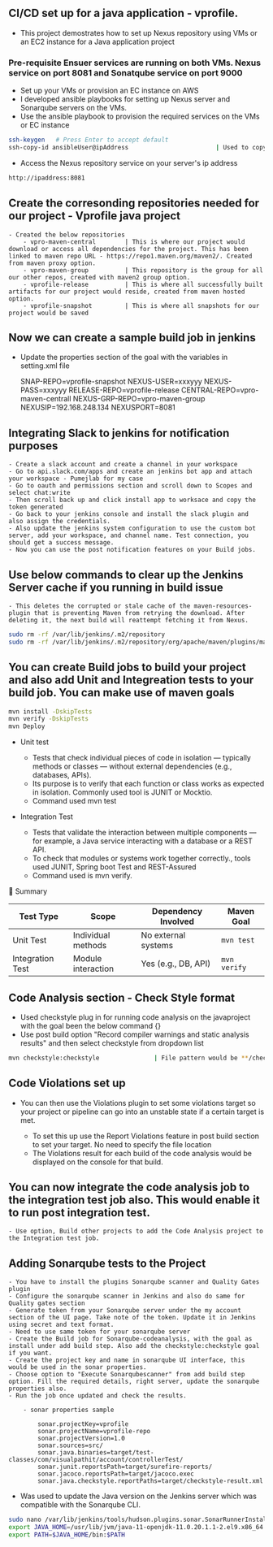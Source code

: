 ## CI/CD set up for a java application - vprofile.

- This project demostrates how to set up Nexus repository using VMs or an EC2 instance for a Java application project

### Pre-requisite Ensuer services are running on both VMs. Nexus service on port 8081 and Sonatqube service on port 9000

- Set up your VMs or provision an EC instance on AWS 
- I developed ansible playbooks for setting up Nexus server and Sonarqube servers on the VMs. 
- Use the ansible playbook to provision the required services on the VMs or EC instance 

```bash 
ssh-keygen   # Press Enter to accept default
ssh-copy-id ansibleUser@ipAddress                        | Used to copy your key to remote device or server for ansible user pumej
```
- Access the Nexus repository service on your server's ip address 

```bash
http://ipaddress:8081
```

## Create the corresonding repositories needed for our project - Vprofile java project

    - Created the below repositories 
        - vpro-maven-central        | This is where our project would download or access all dependencies for the project. This has been linked to maven repo URL - https://repo1.maven.org/maven2/. Created from maven proxy option. 
        - vpro-maven-group          | This repository is the group for all our other repos, created with maven2 group option. 
        - vprofile-release          | This is where all successfully built artifacts for our project would reside, created from maven hosted option.  
        - vprofile-snapshot         | This is where all snapshots for our project would be saved 

## Now we can create a sample build job in jenkins 

- Update the properties section of the goal with the variables in setting.xml file 

    SNAP-REPO=vprofile-snapshot
    NEXUS-USER=xxxyyy
    NEXUS-PASS=xxxyyy
    RELEASE-REPO=vprofile-release
    CENTRAL-REPO=vpro-maven-centrall
    NEXUS-GRP-REPO=vpro-maven-group
    NEXUSIP=192.168.248.134
    NEXUSPORT=8081

## Integrating Slack to jenkins for notification purposes 

    - Create a slack account and create a channel in your workspace 
    - Go to api.slack.com/apps and create an jenkins bot app and attach your workspace - Pumejlab for my case 
    - Go to oauth and permissions section and scroll down to Scopes and select chat:write
    - Then scroll back up and click install app to worksace and copy the token generated 
    - Go back to your jenkins console and install the slack plugin and also assign the credentials.
    - Also update the jenkins system configuration to use the custom bot server, add your workspace, and channel name. Test connection, you should get a success message. 
    - Now you can use the post notification features on your Build jobs. 

## Use below commands to clear up the Jenkins Server cache if you running in build issue 

    - This deletes the corrupted or stale cache of the maven-resources-plugin that is preventing Maven from retrying the download. After deleting it, the next build will reattempt fetching it from Nexus.

```bash
sudo rm -rf /var/lib/jenkins/.m2/repository
sudo rm -rf /var/lib/jenkins/.m2/repository/org/apache/maven/plugins/maven-resources-plugin
```

## You can create Build jobs to build your project and also add Unit and Integreation tests to your build job. You can make use of maven goals

```bash
mvn install -DskipTests
mvn verify -DskipTests
mvn Deploy
```

- Unit test 

    - Tests that check individual pieces of code in isolation — typically methods or classes — without external dependencies (e.g., databases, APIs).
    - Its purpose is to verify that each function or class works as expected in isolation. Commonly used tool is JUNIT or Mocktio.
    - Command used mvn test

- Integration Test

    - Tests that validate the interaction between multiple components — for example, a Java service interacting with a database or a REST API.
    - To check that modules or systems work together correctly., tools used JUNIT, Spring boot Test and REST-Assured 
    - Command used is mvn verify.

🧪 Summary

| Test Type        | Scope              | Dependency Involved | Maven Goal   |
| ---------------- | ------------------ | ------------------- | ------------ |
| Unit Test        | Individual methods | No external systems | `mvn test`   |
| Integration Test | Module interaction | Yes (e.g., DB, API) | `mvn verify` |

## Code Analysis section - Check Style format

- Used checkstyle plug in for running code analysis on the javaproject with the goal been the below command {}
- Use post build option "Record compiler warnings and static analysis results" and then select checkstyle from dropdown list 

```bash
mvn checkstyle:checkstyle               | File pattern would be **/checkstyle-result.xml
```

## Code Violations set up

- You can then use the Violations plugin to set some violations target so your project or pipeline can go into an unstable state if a certain target is met. 

    - To set this up use the Report Violations feature in post build section to set your target. No need to specify the file location 
    - The Violations result for each build of the code analysis would be displayed on the console for that build.  

## You can now integrate the code analysis job to the integration test job also. This would enable it to run post integration test. 

    - Use option, Build other projects to add the Code Analysis project to the Integration test job. 

## Adding Sonarqube tests to the Project 

    - You have to install the plugins Sonarqube scanner and Quality Gates plugin 
    - Configure the sonarqube scanner in Jenkins and also do same for Quality gates section
    - Generate token from your Sonarqube server under the my account section of the UI page. Take note of the token. Update it in Jenkins using secret and text format. 
    - Need to use same token for your sonarqube server 
    - Create the Build job for Sonarqube-codeanalysis, with the goal as install under add build step. Also add the checkstyle:checkstyle goal if you want. 
    - Create the project key and name in sonarqube UI interface, this would be used in the sonar properties. 
    - Choose option to "Execute Sonarqubescanner" from add build step option. Fill the required details, right server, update the sonarqube properties also. 
    - Run the job once updated and check the results. 

        - sonar properties sample

            sonar.projectKey=vprofile
            sonar.projectName=vprofile-repo
            sonar.projectVersion=1.0
            sonar.sources=src/
            sonar.java.binaries=target/test-classes/com/visualpathit/account/controllerTest/
            sonar.junit.reportsPath=target/surefire-reports/
            sonar.jacoco.reportsPath=target/jacoco.exec
            sonar.java.checkstyle.reportPaths=target/checkstyle-result.xml


- Was used to update the Java version on the Jenkins server which was compatible with the Sonarqube CLI. 

```bash
sudo nano /var/lib/jenkins/tools/hudson.plugins.sonar.SonarRunnerInstallation/sonarqube-scanner/bin/sonar-scanner
export JAVA_HOME=/usr/lib/jvm/java-11-openjdk-11.0.20.1.1-2.el9.x86_64
export PATH=$JAVA_HOME/bin:$PATH
```

